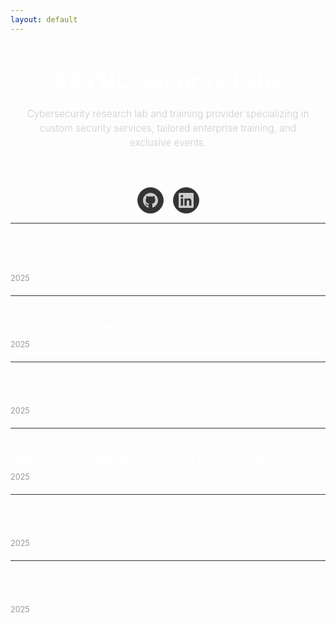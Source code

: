 ```yaml
---
layout: default
---
```

<div class="hero-section">
  <div class="hero-content">
    <h1 class="company-title">ASYNC Security Labs</h1>
    <p class="company-tagline">Cybersecurity research lab and training provider specializing in custom security services, tailored enterprise training, and exclusive events.</p>
  </div>
</div>

<div class="social-section">
  <div class="social-links">
    <a href="https://github.com/ASYNC-Security" class="social-link github" aria-label="GitHub">
      <svg width="24" height="24" viewBox="0 0 24 24" fill="currentColor">
        <path d="M12 0c-6.626 0-12 5.373-12 12 0 5.302 3.438 9.8 8.207 11.387.599.111.793-.261.793-.577v-2.234c-3.338.726-4.033-1.416-4.033-1.416-.546-1.387-1.333-1.756-1.333-1.756-1.089-.745.083-.729.083-.729 1.205.084 1.839 1.237 1.839 1.237 1.07 1.834 2.807 1.304 3.492.997.107-.775.418-1.305.762-1.604-2.665-.305-5.467-1.334-5.467-5.931 0-1.311.469-2.381 1.236-3.221-.124-.303-.535-1.524.117-3.176 0 0 1.008-.322 3.301 1.23.957-.266 1.983-.399 3.003-.404 1.02.005 2.047.138 3.006.404 2.291-1.552 3.297-1.23 3.297-1.23.653 1.653.242 2.874.118 3.176.77.84 1.235 1.911 1.235 3.221 0 4.609-2.807 5.624-5.479 5.921.43.372.823 1.102.823 2.222v3.293c0 .319.192.694.801.576 4.765-1.589 8.199-6.086 8.199-11.386 0-6.627-5.373-12-12-12z"/>
      </svg>
    </a>
    <a href="https://www.linkedin.com/company/async-security-labs/" class="social-link linkedin" aria-label="LinkedIn">
      <svg width="24" height="24" viewBox="0 0 24 24" fill="currentColor">
        <path d="M20.447 20.452h-3.554v-5.569c0-1.328-.027-3.037-1.852-3.037-1.853 0-2.136 1.445-2.136 2.939v5.667H9.351V9h3.414v1.561h.046c.477-.9 1.637-1.85 3.37-1.85 3.601 0 4.267 2.37 4.267 5.455v6.286zM5.337 7.433c-1.144 0-2.063-.926-2.063-2.065 0-1.138.92-2.063 2.063-2.063 1.14 0 2.064.925 2.064 2.063 0 1.139-.925 2.065-2.064 2.065zm1.782 13.019H3.555V9h3.564v11.452zM22.225 0H1.771C.792 0 0 .774 0 1.729v20.542C0 23.227.792 24 1.771 24h20.451C23.2 24 24 23.227 24 22.271V1.729C24 .774 23.2 0 22.222 0h.003z"/>
      </svg>
    </a>
  </div>
</div>

<div class="posts-section">
  <div class="posts-list">
    <article class="post-item">
      <h3><a href="./rv-sept">Rnage Village CTF, September 2025</a></h3>
      <span class="post-date">2025</span>
    </article>
    <article class="post-item">
      <h3><a href="./kerberos-ldr">A Long Distance Relationship with Kerberos</a></h3>
      <span class="post-date">2025</span>
    </article>
    <article class="post-item">
      <h3><a href="./sysadmins-in-shambles">Sysadmins in Shambles (CVE-2025-33073)</a></h3>
      <span class="post-date">2025</span>
    </article>
    <article class="post-item">
      <h3><a href="./sincon-2025-jea">SINCON 2025 Conference CTF (Part 2: JEA Bypass)</a></h3>
      <span class="post-date">2025</span>
    </article>
    <article class="post-item">
      <h3><a href="./sincon-2025-adcs-relay.html">SINCON 2025 Conference CTF (Part 1: ADCS ESC8)</a></h3>
      <span class="post-date">2025</span>
    </article>
    <article class="post-item">
      <h3><a href="./offbyone-2025.html">Off-By-One 2025 Conference CTF</a></h3>
      <span class="post-date">2025</span>
    </article>
  </div>
</div>

<style>
.hero-section {
    text-align: center;
    padding: 60px 0 0px 0;
    margin-bottom: 20px;
}

.hero-content {
    max-width: 600px;
    margin: 0 auto;
    padding: 0 20px;
}

.company-title {
    font-size: 3.5em;
    font-weight: 700;
    color: #fff;
    margin: 0 0 20px 0;
}

.company-tagline {
    font-size: 1.2em;
    color: #ccc;
    margin: 0;
    font-weight: 300;
    line-height: 1.5;
}

.social-section {
    text-align: center;
    padding: 20px 0;
    margin-bottom: 40px;
    border-bottom: 1px solid #333;
}

.social-links {
    display: flex;
    justify-content: center;
    gap: 20px;
}

.social-link {
    display: flex;
    align-items: center;
    justify-content: center;
    width: 45px;
    height: 45px;
    background: #333;
    border-radius: 50%;
    color: #ccc;
    text-decoration: none;
    transition: all 0.3s ease;
    border: 1px solid #444;
}

.social-link:hover {
    color: #fff;
    transform: translateY(-2px);
}

.posts-section {
    max-width: 700px;
    margin: 0 auto;
}

.posts-list {
    display: flex;
    flex-direction: column;
    gap: 20px;
}

.post-item {
    display: flex;
    justify-content: space-between;
    align-items: center;
    padding: 20px 0;
    border-bottom: 1px solid #333;
}

.post-item:last-child {
    border-bottom: none;
}

.post-item h3 {
    margin: 0;
    font-size: 1.2em;
    flex: 1;
}

.post-item h3 a {
    color: #fff;
    text-decoration: none;
    transition: color 0.3s ease;
}

.post-item h3 a:hover {
    color: #4da6ff;
}

.post-date {
    color: #999;
    font-size: 0.9em;
    margin-left: 20px;
}

@media only screen and (max-width: 968px) {
    .hero-section {
        padding: 40px 0 30px 0;
        margin-bottom: 15px;
    }

    header {
        display: block;
        width: 100%;
        margin: 0 auto;
        text-align: center;
    }

    header a {
        display: none;
    }
    
    header img {
        width: 50%;
    }

    .company-title {
        font-size: 2.5em;
    }

    .company-tagline {
        font-size: 1.1em;
    }

    .social-section {
        padding: 15px 0;
        margin-bottom: 30px;
    }

    .social-links {
        gap: 15px;
    }

    .social-link {
        width: 40px;
        height: 40px;
    }

    .post-item {
        flex-direction: column;
        align-items: flex-start;
        gap: 10px;
    }

    .post-date {
        margin-left: 0;
    }
}
</style>